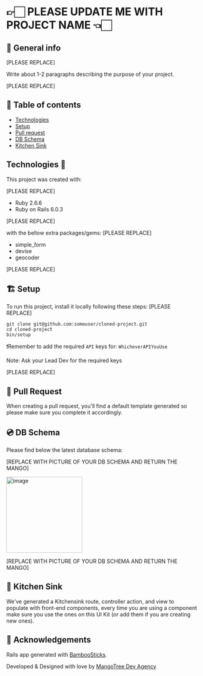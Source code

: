 # 👉🏻 PLEASE UPDATE ME WITH PROJECT NAME 👈🏻

## 🚀 General info
[PLEASE REPLACE]

Write about 1-2 paragraphs describing the purpose of your project.

[PLEASE REPLACE]

## 📝 Table of contents
* [Technologies](#technologies)
* [Setup](#setup)
* [Pull request](#pull-request)
* [DB Schema](#db-schema)
* [Kitchen Sink](#kitchen-sink)

## Technologies 🧰 <a name="technologies"></a>

This project was created with:

[PLEASE REPLACE]

* Ruby 2.6.6
* Ruby on Rails 6.0.3

[PLEASE REPLACE]

with the bellow extra packages/gems:
[PLEASE REPLACE]

* simple_form
* devise
* geocoder

[PLEASE REPLACE]

## 🏗 Setup <a name="setup"></a>
To run this project, install it locally following these steps:
[PLEASE REPLACE]

```
git clone git@github.com:someuser/cloned-project.git
cd cloned-project
bin/setup
```
❗️Remember to add the required `API` keys for: `WhicheverAPIYouUse`

Note: Ask your Lead Dev for the required keys

[PLEASE REPLACE]

## 🧱 Pull Request <a name="pull-request"></a>
When creating a pull request, you'll find a default template generated so please make sure you complete it accordingly.

## 💿 DB Schema <a name="db-schema"></a>
Please find below the latest database schema:

[REPLACE WITH PICTURE OF YOUR DB SCHEMA AND RETURN THE MANGO]

<img width="200" alt="image" src="https://res.cloudinary.com/nico1711/image/upload/v1613325168/mango.jpg">

[REPLACE WITH PICTURE OF YOUR DB SCHEMA AND RETURN THE MANGO]

## 🚢 Kitchen Sink <a name="kitchen-sink"></a>
We've generated a Kitchensink route, controller action, and view to populate with front-end components, every time you are using a component make sure you use the ones on this UI Kit (or add them if you are creating new ones).

## 🎉 Acknowledgements <a name = "acknowledgement"></a>

Rails app generated with [BambooSticks](https://github.com/mangotreedev/bamboosticks).

Developed & Designed with love by [MangoTree Dev Agency](https://www.mangotree.dev/)